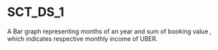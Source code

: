 # SCT_DS_1
A Bar graph representing months of an year and sum of booking value , which indicates respective monthly income of UBER.
